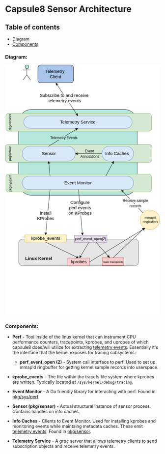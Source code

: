 # Capsule8 Sensor Architecture 


## Table of contents
  
  * [Diagram](#diagram)
  * [Components](#components)

### Diagram:
![high level arch](images/high-level-architecture.png)

### Components:

- __Perf__ - Tool inside of the linux kernel that can instrument CPU performance counters, tracepoints, kprobes, and uprobes of which capsule8 does/will utilize for extracting [telemetry events](Definitions.md). Essentially it's the interface that the kernel exposes for tracing subsystems.

  - __perf_event_open (2)__ - System call interface to perf. Used to set up mmap'd ringbuffer for getting kernel sample records into userspace.

- __kprobe_events__ - The file within the tracefs file system where kprobes are written. Typically located at `/sys/kernel/debug/tracing`.

- __Event Monitor__ - A Go friendly library for interacting with perf. Found in [pkg/sys/perf](github.com/capsule8/capsule8/pkg/sys/perf).

- __Sensor (pkg/sensor)__ - Actual structural instance of sensor process. Contains handles on info caches. 

- __Info Caches__ - Clients to Event Monitor. Used for installing kprobes and monitoring events while maintaing metadata caches. These emit [telemetry events](Definitions.md). Found in [pkg/sensor](github.com/capsule8/capsule8/pkg/sensor).
 
- __Telemetry Service__ - A [grpc](https://grpc.io/) server that allows telemetry clients to send subscription objects and receive telemetry events.
